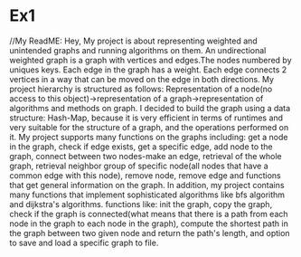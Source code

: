 # Ex1
//My ReadME:
Hey,
My project is about representing weighted and unintended graphs and running algorithms on them.
An undirectional weighted graph is a graph with vertices and edges.The nodes numbered by uniques keys. Each edge in the graph has a weight. Each edge connects 2 vertices in a way that can be moved on the edge in both directions. 
My project hierarchy is structured as follows: Representation of a node(no access to this object)->representation of a graph->representation of algorithms and methods on graph.
I decided to build the graph using a data structure: Hash-Map, because it is very efficient in terms of runtimes and very suitable for the structure of a graph, and the operations performed on it.
My project supports many functions on the graphs including: get a node in the graph, check if edge exists, get a specific edge, add node to the graph, connect between two nodes-make an edge, retrieval of the whole graph, retrieval neighbor group of specific node(all nodes that have a common edge with this node), remove node, remove edge and functions that get general information on the graph.
In addition, my project contains many functions that implement sophisticated algorithms like bfs algorithm and dijkstra's algorithms. functions like: init the graph, copy the graph, check if the graph is connected(what means that there is a path from each node in the graph to each node in the graph), compute the shortest path in the graph between two given node and return the path's length, and option to save and load a specific graph to file.
